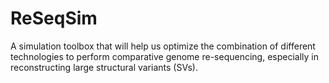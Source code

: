 # ReSeqSim

A simulation toolbox that will help us optimize the combination of different technologies to perform comparative genome re-sequencing, especially in reconstructing large structural variants (SVs).
